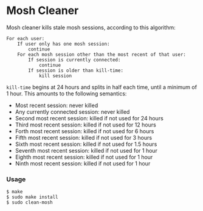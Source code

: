 # Mosh Cleaner

Mosh cleaner kills stale mosh sessions, according to this algorithm:

    For each user:
    	If user only has one mosh session:
    		continue
    	For each mosh session other than the most recent of that user:
    		If session is currently connected:
    			continue
    		If session is older than kill-time:
    			kill session

`kill-time` begins at 24 hours and splits in half each time, until a minimum of 1 hour. This amounts to the following semantics:

* Most recent session: never killed
* Any currently connected session: never killed
* Second most recent session: killed if not used for 24 hours
* Third most recent session: killed if not used for 12 hours
* Forth most recent session: killed if not used for 6 hours
* Fifth most recent session: killed if not used for 3 hours
* Sixth most recent session: killed if not used for 1.5 hours
* Seventh most recent session: killed if not used for 1 hour
* Eighth most recent session: killed if not used for 1 hour
* Ninth most recent session: killed if not used for 1 hour

### Usage

    $ make
    $ sudo make install
    $ sudo clean-mosh
